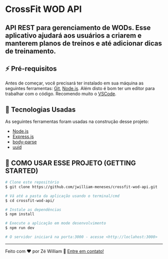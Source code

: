 
# CrossFit WOD API

## API REST para gerenciamento de WODs. Esse aplicativo ajudará aos usuários a criarem e manterem planos de treinos e até adicionar dicas de treinamento.

## :zap: Pré-requisitos

Antes de começar, você precisará ter instalado em sua máquina as seguintes ferramentas:
[Git](https://git-scm.com/), [Node.js](https://nodejs.org/en/).
Além disto é bom ter um editor para trabalhar com o código. Recomendo muito o [VSCode](https://code.visualstudio.com/).

## :hammer: Tecnologias Usadas

As seguintes ferramentas foram usadas na construção desse projeto:

- [Node.js](https://nodejs.org/en/)
- [Express.js](https://expressjs.com/)
- [body-parse](https://www.npmjs.com/package/body-parser)
- [uuid](https://www.npmjs.com/package/uuid)

## :rocket: COMO USAR ESSE PROJETO (GETTING STARTED)

```bash
# Clone este repositório
$ git clone https://github.com/jwilliam-meneses/crossfit-wod-api.git

# Vá até a pasta da aplicação usando o terminal/cmd
$ cd crossfit-wod-api/

# Instale as dependências
$ npm install

# Execute a aplicação em mode desenvolvimento
$ npm run dev

# O servidor iniciará na porta:3000 - acesse <http://loclahost:3000>
```

---

Feito com ♥ por Zé William :wave: [Entre em contato!](https://www.linkedin.com/in/jwilliam-meneses/)